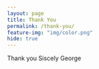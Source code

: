 ```yaml
---
layout: page
title: Thank You
permalink: /thank-you/
feature-img: "img/color.png"
hide: true
---
```


Thank you
Siscely George
